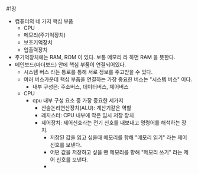 #1장

- 컴퓨터의 네 가지 핵심 부품
  - CPU
  - 메모리(주기억장치)
  - 보조기억장치
  - 입출력장치
- 주기억장치에는 RAM, ROM 이 있다. 보통 메모리 라 하면 RAM 을 뜻한다.
- 메인보드(마더보드) 안에 핵심 부품이 연결되어있다.
  - 시스템 버스 라는 통로를 통해 서로 정보를 주고받을 수 있다.
  - 여러 버스가운데 핵심 부품을 연결하는 가장 중요한 버스는 "시스템 버스" 이다.
    - 내부 구성은: 주소버스, 데이터버스, 제어버스 
  - CPU
    - cpu 내부 구성 요소 중 가장 중요한 세가지
      - 산술논리연산장치(ALU): 계산기같은 역할
      - 레지스터: CPU 내부에 작은 임시 저장 장치
      - 제어장치: 제어신호라는 전기 신호를 내보내고 명령어를 해석하는 장치.
        - 저장된 값을 읽고 싶을때 메모리를 향해 "메모리 읽기" 라는 제어 신호를 보낸다.
        - 어떤 값을 저장하고 싶을 땐 메모리를 향해 "메모리 쓰기" 라는 제어 신호를 보낸다.
        - 